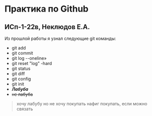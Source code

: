 # Практика по Github
## ИСп-1-22в, Неклюдов Е.А.
Из прошлой работы я узнал следующие git
команды:
* git add
* git commit
* git log --oneline»
* git reset "log" -hard
* git status
* git diff
* git config
* git init
* ***Лабуба***
* ~~не лабуба~~
> хочу лабубу
но не хочу покупать
нафиг покупать, если можно связать

